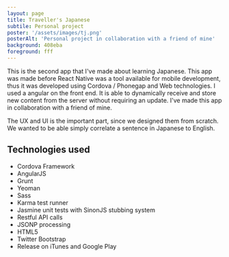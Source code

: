 ```yaml
---
layout: page
title: Traveller's Japanese
subtile: Personal project
poster: '/assets/images/tj.png'
posterAlt: 'Personal project in collaboration with a friend of mine'
background: 408eba
foreground: fff
---
```


This is the second app that I've made about learning Japanese. This app was made before 
React Native was a tool available for mobile development, thus it was developed 
using Cordova / Phonegap and Web technologies. 
I used a angular on  the front end. 
It is able to dynamically receive and store 
new content from the server without requiring an update.
I've made this app in collaboration with a friend of mine.

The UX and UI is the important part, since we designed them from scratch. We 
wanted to be able simply correlate a sentence in Japanese to English.

## Technologies used

- Cordova Framework
- AngularJS
- Grunt
- Yeoman
- Sass
- Karma test runner
- Jasmine unit tests with SinonJS stubbing system
- Restful API calls
- JSONP processing
- HTML5
- Twitter Bootstrap
- Release on iTunes and Google Play
